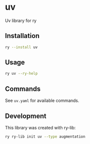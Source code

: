 # uv

Uv library for ry

## Installation

```bash
ry --install uv
```

## Usage

```bash
ry uv --ry-help
```

## Commands

See `uv.yaml` for available commands.

## Development

This library was created with ry-lib:
```bash
ry ry-lib init uv --type augmentation
```
